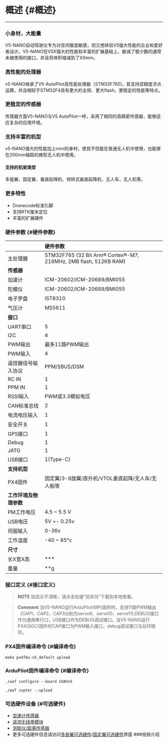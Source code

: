 # 概述 {#概述}

---

### 小身材，大能量

V5-NANO自动驾驶仪专为对空间极度敏感，但又想体验V5强大性能的企业和爱好者设计。V5-NANO在V5X强大的性能和丰富的扩展基础上，删减了极少数的通常未被使用的接口，并且将体积缩减到了XXmm。

### 高性能的处理器

v5-NANO继承了V5-AutoPilot高性能处理器（STM32F765)，其支持双精度浮点运算，并且相较于STM32F4具有更大的主频、更大flash，更稳定的性能等特点。

### 更稳定的传感器

传感器方面V5-NANO与V5 AutoPilot一样，采用了相同的高精密传感器，能够适应复杂的应用环境。

### 支持丰富的机型

v5-NANO强大的性能加上mini的身材，使其不但能在普通无人机中使用，也能够在200mm轴距的微型无人机中使用。

#### 支持的机架类型

多旋翼、固定翼、垂直起降机、倾转式垂直起降机、无人车，无人机等。

### 更多特性

* Dronecode标准引脚
* 支持RTK厘米定位  
* 丰富的扩展硬件

### 硬件参数 {#硬件参数}

|  | **硬件参数** |
| :--- | :--- |
| 主处理器 | STM32F765  \(32 Bit Arm® Cortex®-M7, 216MHz, 2MB flash, 512KB RAM\) |
| **传感器** |  |
| 加速计 | ICM-20602/ICM-20689/BMI055 |
| 陀螺仪 | ICM-20602/ICM-20689/BMI055 |
| 电子罗盘 | IST8310 |
| 气压计 | MS5611 |
| **接口** |  |
| UART串口 | 5 |
| I2C | 4 |
| PWM输出 | 最多11路PWM输出 |
|PWM输入|4|
| 遥控器信号输入协议 | PPM/SBUS/DSM|
|RC IN| 1 |
|PPM IN| 1 |
| RSSI输入 | PWM或3.3模拟电压 |
| CAN标准总线 | 2 |
| 电流电压输入 | 1 |
| 安全开关 | 1 |
| GPS接口 | 1 |
| Debug | 1 |
|JATG| 1|
| USB接口 | 1\(Type-C\) |
| **支持机型** |  |
| PX4固件 | 固定翼/3-8旋翼/直升机/VTOL垂直起降/无人车/无人船等 |
| **工作环境及物理参数** |  |
| PM工作电压 | 4.5 ~ 5.5 V |
| USB电压 | 5V +- 0.25v |
| 伺服输入 | 0-36v |
| 工作温度 | -40 ~ 85°c |
| **尺寸** |  |
| 长X宽X高 | *** |
| 重量 | **g |

### 接口定义 {#接口定义}
> **NOTE** 如显示不清晰，请点击右键“另存为”下载到本地查看。



> **Comment** 当V5-NANO运行ArduPilot(MP)固件时，支持11路PWM输出（CAP1、CAP2、CAP3分别为servo9、servo10、servo11);DEBUG接口作为通用串行口，USB接口作为DEBUG调试接口。当V5-NANO运行PX4(QGC)固件时CAP接口为PWM输入接口，debug调试接口与丝印相符。

### PX4固件编译命令 {#编译命令}

`make px4fmu-v5_default upload`

### ArduPilot固件编译命令 {#编译命令}

`./waf configure --board CUAVv5` 
 
`./waf copter --upload`

### 可选硬件设备 {#可选硬件}

* [空速计传感器](http://doc.cuav.net/tutorial/plane/optional-hardware/airspeed.html)
* [遥测无线电模块](http://doc.cuav.net/tutorial/plane/optional-hardware/radio.html)
* [测距仪/距离传感器 ](http://doc.cuav.net/tutorial/copter/optional-hardware/rangefinders/rangefinders.html)
* 更多可选硬件信息请访问[多旋翼可选硬件](http://preview.cuav.net/tutorial/copter/)/[固定翼可选硬件](http://preview.cuav.net/tutorial/plane/zh-hans/)界面
###视频介绍









